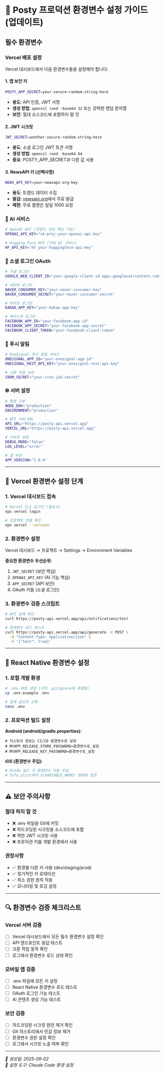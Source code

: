 # 🔐 Posty 프로덕션 환경변수 설정 가이드 (업데이트)

## 필수 환경변수

### Vercel 배포 설정

Vercel 대시보드에서 다음 환경변수들을 설정해야 합니다:

#### 1. 앱 보안 키
```bash
POSTY_APP_SECRET=your-secure-random-string-here
```
- **용도**: API 인증, JWT 서명
- **생성 방법**: `openssl rand -base64 32` 또는 강력한 랜덤 문자열
- **보안**: 절대 소스코드에 포함하지 말 것

#### 2. JWT 시크릿
```bash
JWT_SECRET=another-secure-random-string-here
```
- **용도**: 소셜 로그인 JWT 토큰 서명
- **생성 방법**: `openssl rand -base64 64`
- **중요**: POSTY_APP_SECRET과 다른 값 사용

#### 3. NewsAPI 키 (선택사항)
```bash
NEWS_API_KEY=your-newsapi-org-key
```
- **용도**: 트렌드 데이터 수집
- **발급**: [newsapi.org](https://newsapi.org)에서 무료 발급
- **제한**: 무료 플랜은 일일 1000 요청

### 🤖 AI 서비스
```bash
# OpenAI API (콘텐츠 생성 핵심 기능)
OPENAI_API_KEY="sk-proj-your-openai-api-key"

# Hugging Face API (무료 AI 서비스)
HF_API_KEY="hf_your-huggingface-api-key"
```

### 🔗 소셜 로그인 OAuth
```bash
# 구글 로그인
GOOGLE_WEB_CLIENT_ID="your-google-client-id.apps.googleusercontent.com"

# 네이버 로그인  
NAVER_CONSUMER_KEY="your-naver-consumer-key"
NAVER_CONSUMER_SECRET="your-naver-consumer-secret"

# 카카오 로그인
KAKAO_APP_KEY="your-kakao-app-key"

# 페이스북 로그인
FACEBOOK_APP_ID="your-facebook-app-id"
FACEBOOK_APP_SECRET="your-facebook-app-secret"
FACEBOOK_CLIENT_TOKEN="your-facebook-client-token"
```

### 📱 푸시 알림
```bash
# OneSignal 푸시 알림 서비스
ONESIGNAL_APP_ID="your-onesignal-app-id"
ONESIGNAL_REST_API_KEY="your-onesignal-rest-api-key"

# 크론 작업 보안
CRON_SECRET="your-cron-job-secret"
```

### 🌐 서버 설정
```bash
# 환경 구분
NODE_ENV="production"
ENVIRONMENT="production"

# API 서버 URL
API_URL="https://posty-api.vercel.app"
VERCEL_URL="https://posty-api.vercel.app"

# 디버깅 설정
DEBUG_MODE="false"
LOG_LEVEL="error"

# 앱 버전
APP_VERSION="1.0.0"
```

---

## 🚀 Vercel 환경변수 설정 단계

### 1. Vercel 대시보드 접속
```bash
# Vercel CLI 로그인 (필요시)
npx vercel login

# 프로젝트 연결 확인
npx vercel --version
```

### 2. 환경변수 설정
Vercel 대시보드 → 프로젝트 → Settings → Environment Variables

**중요한 환경변수 우선순위**:
1. `JWT_SECRET` (보안 핵심)
2. `OPENAI_API_KEY` (AI 기능 핵심)
3. `APP_SECRET` (API 보안)
4. OAuth 키들 (소셜 로그인)

### 3. 환경변수 검증 스크립트
```bash
# API 상태 확인
curl https://posty-api.vercel.app/api/notifications/test

# 환경변수 로드 테스트
curl https://posty-api.vercel.app/api/generate -X POST \
  -H "Content-Type: application/json" \
  -d '{"test": true}'
```

---

## 📱 React Native 환경변수 설정

### 1. 로컬 개발 환경
```bash
# .env 파일 생성 (이미 .gitignore에 포함됨)
cp .env.example .env

# 실제 값으로 교체
nano .env
```

### 2. 프로덕션 빌드 설정

**Android (android/gradle.properties)**:
```properties
# 키스토어 정보는 CI/CD 환경변수로 설정
# MYAPP_RELEASE_STORE_PASSWORD=환경변수로_설정
# MYAPP_RELEASE_KEY_PASSWORD=환경변수로_설정
```

**iOS (환경변수 주입)**:
```bash
# Xcode 빌드 시 환경변수 자동 주입
# Info.plist에서 $(VARIABLE_NAME) 형태로 참조
```

---

## ⚠️ 보안 주의사항

### 절대 하지 말 것
- ❌ .env 파일을 Git에 커밋
- ❌ 하드코딩된 시크릿을 소스코드에 포함
- ❌ 약한 JWT 시크릿 사용
- ❌ 프로덕션 키를 개발 환경에서 사용

### 권장사항
- ✅ 환경별 다른 키 사용 (dev/staging/prod)
- ✅ 정기적인 키 로테이션
- ✅ 최소 권한 원칙 적용
- ✅ 모니터링 및 로깅 설정

---

## 🔍 환경변수 검증 체크리스트

### Vercel 서버 검증
- [ ] Vercel 대시보드에서 모든 필수 환경변수 설정 확인
- [ ] API 엔드포인트 응답 테스트
- [ ] 크론 작업 동작 확인
- [ ] 로그에서 환경변수 로드 상태 확인

### 모바일 앱 검증  
- [ ] .env 파일에 모든 키 설정
- [ ] React Native 환경변수 로드 테스트
- [ ] OAuth 로그인 기능 테스트
- [ ] AI 콘텐츠 생성 기능 테스트

### 보안 검증
- [ ] 하드코딩된 시크릿 완전 제거 확인
- [ ] Git 히스토리에서 민감 정보 제거
- [ ] 환경변수 권한 설정 확인
- [ ] 로그에서 시크릿 노출 여부 확인

---

*📅 생성일: 2025-09-02*  
*🔧 설정 도구: Claude Code 환경 설정*
